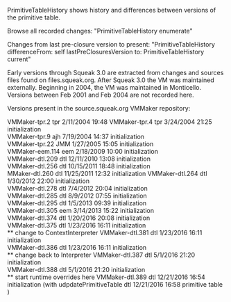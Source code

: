 PrimitiveTableHistory shows history and differences between versions of the primitive table.

Browse all recorded changes:
	"PrimitiveTableHistory enumerate"

Changes from last pre-closure version to present:
	"PrimitiveTableHistory differenceFrom: self lastPreClosuresVersion to: PrimitiveTableHistory current"

Early versions through Squeak 3.0 are extracted from changes and sources files
found on files.squeak.org. After Squeak 3.0 the VM was maintained externally.
Beginning in 2004, the VM was maintained in Monticello. Versions between Feb
2001 and Feb 2004 are not recorded here.

Versions present in the source.squeak.org VMMaker repository:

VMMaker-tpr.2 tpr 2/11/2004 19:48
VMMaker-tpr.4 tpr 3/24/2004 21:25 initialization  
VMMaker-tpr.9 ajh 7/19/2004 14:37 initialization  
VMMaker-tpr.22 JMM 1/27/2005 15:05 initialization  
VMMaker-eem.114 eem 2/18/2009 10:00 initialization  
VMMaker-dtl.209 dtl 12/11/2010 13:08 initialization  
VMMaker-dtl.256 dtl 10/15/2011 18:48 initialization  
MMaker-dtl.260 dtl 11/25/2011 12:32 initialization 
VMMaker-dtl.264 dtl 1/30/2012 22:00 initialization  
VMMaker-dtl.278 dtl 7/4/2012 20:04 initialization  
VMMaker-dtl.285 dtl 8/9/2012 07:55 initialization  
VMMaker-dtl.295 dtl 1/5/2013 09:39 initialization  
VMMaker-dtl.305 eem 3/14/2013 15:22 initialization  
VMMaker-dtl.374 dtl 1/20/2016 20:08 initialization  
VMMaker-dtl.375 dtl 1/23/2016 16:11 initialization  
** change to ContextInterpreter
VMMaker-dtl.381 dtl 1/23/2016 16:11 initialization  
VMMaker-dtl.386 dtl 1/23/2016 16:11 initialization  
** change back to Interpreter
VMMaker-dtl.387 dtl 5/1/2016 21:20 initialization  
VMMaker-dtl.388 dtl 5/1/2016 21:20 initialization  
** start runtime overrides here
VMMaker-dtl.389 dtl 12/21/2016 16:54 initialization  (with udpdatePrimitiveTable dtl 12/21/2016 16:58 primitive table  )